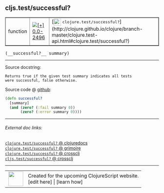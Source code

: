 ## cljs.test/successful?



 <table border="1">
<tr>
<td>function</td>
<td><a href="https://github.com/cljsinfo/cljs-api-docs/tree/0.0-2496"><img valign="middle" alt="[+] 0.0-2496" title="Added in 0.0-2496" src="https://img.shields.io/badge/+-0.0--2496-lightgrey.svg"></a> </td>
<td>
[<img height="24px" valign="middle" src="http://i.imgur.com/1GjPKvB.png"> <samp>clojure.test/successful?</samp>](http://clojure.github.io/clojure/branch-master/clojure.test-api.html#clojure.test/successful?)
</td>
</tr>
</table>


 <samp>
(__successful?__ summary)<br>
</samp>

---





Source docstring:

```
Returns true if the given test summary indicates all tests
were successful, false otherwise.
```


Source code @ [github](https://github.com/clojure/clojurescript/blob/r3165/src/cljs/cljs/test.cljs#L565-L570):

```clj
(defn successful?
  [summary]
  (and (zero? (:fail summary 0))
       (zero? (:error summary 0))))
```

<!--
Repo - tag - source tree - lines:

 <pre>
clojurescript @ r3165
└── src
    └── cljs
        └── cljs
            └── <ins>[test.cljs:565-570](https://github.com/clojure/clojurescript/blob/r3165/src/cljs/cljs/test.cljs#L565-L570)</ins>
</pre>

-->

---



###### External doc links:

[`clojure.test/successful?` @ clojuredocs](http://clojuredocs.org/clojure.test/successful_q)<br>
[`clojure.test/successful?` @ grimoire](http://conj.io/store/v1/org.clojure/clojure/1.7.0-beta3/clj/clojure.test/successful%3F/)<br>
[`clojure.test/successful?` @ crossclj](http://crossclj.info/fun/clojure.test/successful%3F.html)<br>
[`cljs.test/successful?` @ crossclj](http://crossclj.info/fun/cljs.test.cljs/successful%3F.html)<br>

---

 <table>
<tr><td>
<img valign="middle" align="right" width="48px" src="http://i.imgur.com/Hi20huC.png">
</td><td>
Created for the upcoming ClojureScript website.<br>
[edit here] | [learn how]
</td></tr></table>

[edit here]:https://github.com/cljsinfo/cljs-api-docs/blob/master/cljsdoc/cljs.test_successfulQMARK.cljsdoc
[learn how]:https://github.com/cljsinfo/cljs-api-docs/wiki/cljsdoc-files

<!--

This information was too distracting to show to readers, but I'll leave it
commented here since it is helpful to:

- pretty-print the data used to generate this document
- and show how to retrieve that data



The API data for this symbol:

```clj
{:ns "cljs.test",
 :name "successful?",
 :signature ["[summary]"],
 :history [["+" "0.0-2496"]],
 :type "function",
 :full-name-encode "cljs.test_successfulQMARK",
 :source {:code "(defn successful?\n  [summary]\n  (and (zero? (:fail summary 0))\n       (zero? (:error summary 0))))",
          :title "Source code",
          :repo "clojurescript",
          :tag "r3165",
          :filename "src/cljs/cljs/test.cljs",
          :lines [565 570]},
 :full-name "cljs.test/successful?",
 :clj-symbol "clojure.test/successful?",
 :docstring "Returns true if the given test summary indicates all tests\nwere successful, false otherwise."}

```

Retrieve the API data for this symbol:

```clj
;; from Clojure REPL
(require '[clojure.edn :as edn])
(-> (slurp "https://raw.githubusercontent.com/cljsinfo/cljs-api-docs/catalog/cljs-api.edn")
    (edn/read-string)
    (get-in [:symbols "cljs.test/successful?"]))
```

-->
